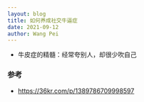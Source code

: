 ```yaml
---
layout: blog
title: 如何养成社交牛逼症
date: 2021-09-12
author: Wang Pei
---
```


- 牛皮症的精髓：经常夸别人，却很少吹自己

### 参考

- https://36kr.com/p/1389786709998597
